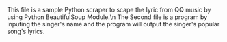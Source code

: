 This file is a sample Python scraper to scape the lyric from QQ music by using Python BeautifulSoup Module.\n
The Second file is a program by inputing the singer's name and the program will output the singer's popular song's lyrics.
